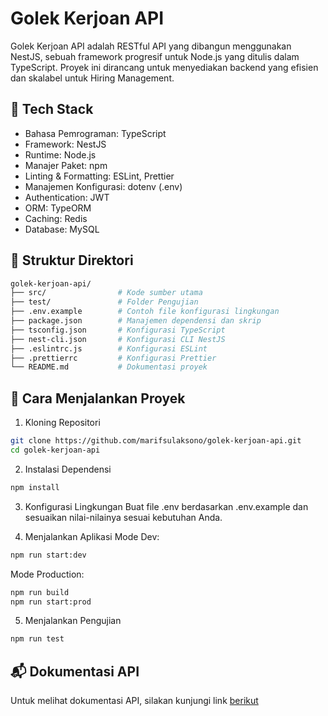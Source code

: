 # Golek Kerjoan API
Golek Kerjoan API adalah RESTful API yang dibangun menggunakan NestJS, sebuah framework progresif untuk Node.js yang ditulis dalam TypeScript. Proyek ini dirancang untuk menyediakan backend yang efisien dan skalabel untuk Hiring Management.​

## 🧰 Tech Stack
- Bahasa Pemrograman: TypeScript
- Framework: NestJS
- Runtime: Node.js
- Manajer Paket: npm
- Linting & Formatting: ESLint, Prettier
- Manajemen Konfigurasi: dotenv (.env)​
- Authentication: JWT
- ORM: TypeORM
- Caching: Redis
- Database: MySQL

## 📂 Struktur Direktori
```bash
golek-kerjoan-api/
├── src/                # Kode sumber utama
├── test/               # Folder Pengujian
├── .env.example        # Contoh file konfigurasi lingkungan
├── package.json        # Manajemen dependensi dan skrip
├── tsconfig.json       # Konfigurasi TypeScript
├── nest-cli.json       # Konfigurasi CLI NestJS
├── .eslintrc.js        # Konfigurasi ESLint
├── .prettierrc         # Konfigurasi Prettier
└── README.md           # Dokumentasi proyek
```

## 🚀 Cara Menjalankan Proyek
1. Kloning Repositori
```bash
git clone https://github.com/marifsulaksono/golek-kerjoan-api.git
cd golek-kerjoan-api
```
2. Instalasi Dependensi
```bash
npm install
```
3. Konfigurasi Lingkungan
Buat file .env berdasarkan .env.example dan sesuaikan nilai-nilainya sesuai kebutuhan Anda.​

4. Menjalankan Aplikasi
Mode Dev:

```bash
npm run start:dev
```

Mode Production:
```bash
npm run build
npm run start:prod
```
5. Menjalankan Pengujian
```bash
npm run test
```

## 📬 Dokumentasi API
Untuk melihat dokumentasi API, silakan kunjungi link [berikut](https://documenter.getpostman.com/view/30332593/2sB2izCYMi)
